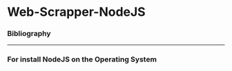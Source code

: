# Web-Scrapper-NodeJS


### Bibliography
--------------------------------------------------------------------
### For install NodeJS on the Operating System
